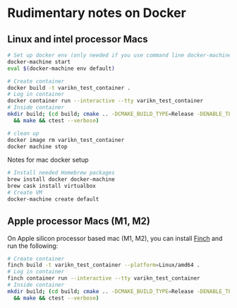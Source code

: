# Rudimentary notes on Docker

## Linux and intel processor Macs

```sh
# Set up docker env (only needed if you use command line docker-machine)
docker-machine start
eval $(docker-machine env default)

# Create container
docker build -t varikn_test_container .
# Log in container
docker container run --interactive --tty varikn_test_container
# Inside container
mkdir build; (cd build; cmake .. -DCMAKE_BUILD_TYPE=Release -DENABLE_TESTING=1
  && make && ctest --verbose)

# clean up
docker image rm varikn_test_container
docker machine stop
```

Notes for mac docker setup

```sh
# Install needed Homebrew packages
brew install docker docker-machine
brew cask install virtualbox
# Create VM
docker-machine create default
```

## Apple processor Macs (M1, M2)

On Apple silicon processor based mac (M1, M2), you can install
[Finch](https://github.com/runfinch) and run the following:

```sh
# Create container
finch build -t varikn_test_container --platform=Linux/amd64 .
# Log in container
finch container run --interactive --tty varikn_test_container
# Inside container
mkdir build; (cd build; cmake .. -DCMAKE_BUILD_TYPE=Release -DENABLE_TESTING=1
  && make && ctest --verbose)
```
